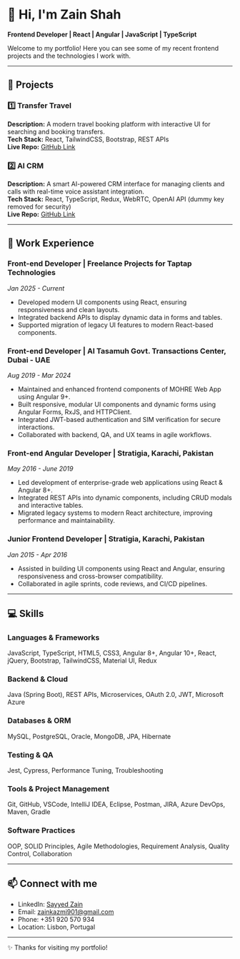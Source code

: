 # 👋 Hi, I'm Zain Shah
**Frontend Developer | React | Angular | JavaScript | TypeScript**

Welcome to my portfolio! Here you can see some of my recent frontend projects and the technologies I work with.

---

## 🌟 Projects

### 1️⃣ Transfer Travel
**Description:** A modern travel booking platform with interactive UI for searching and booking transfers.  
**Tech Stack:** React, TailwindCSS, Bootstrap, REST APIs  
**Live Repo:** [GitHub Link](https://github.com/Zainkazmi-Dev/TransferTravel)  

### 2️⃣ AI CRM
**Description:** A smart AI-powered CRM interface for managing clients and calls with real-time voice assistant integration.  
**Tech Stack:** React, TypeScript, Redux, WebRTC, OpenAI API (dummy key removed for security)  
**Live Repo:** [GitHub Link](https://github.com/Zainkazmi-Dev/Ai-Crm)  

---

## 💼 Work Experience

### Front-end Developer | Freelance Projects for Taptap Technologies
*Jan 2025 - Current*  
- Developed modern UI components using React, ensuring responsiveness and clean layouts.  
- Integrated backend APIs to display dynamic data in forms and tables.  
- Supported migration of legacy UI features to modern React-based components.  

### Front-end Developer | Al Tasamuh Govt. Transactions Center, Dubai - UAE
*Aug 2019 - Mar 2024*  
- Maintained and enhanced frontend components of MOHRE Web App using Angular 9+.  
- Built responsive, modular UI components and dynamic forms using Angular Forms, RxJS, and HTTPClient.  
- Integrated JWT-based authentication and SIM verification for secure interactions.  
- Collaborated with backend, QA, and UX teams in agile workflows.  

### Front-end Angular Developer | Stratigia, Karachi, Pakistan
*May 2016 - June 2019*  
- Led development of enterprise-grade web applications using React & Angular 8+.  
- Integrated REST APIs into dynamic components, including CRUD modals and interactive tables.  
- Migrated legacy systems to modern React architecture, improving performance and maintainability.  

### Junior Frontend Developer | Stratigia, Karachi, Pakistan
*Jan 2015 - Apr 2016*  
- Assisted in building UI components using React and Angular, ensuring responsiveness and cross-browser compatibility.  
- Collaborated in agile sprints, code reviews, and CI/CD pipelines.  

---

## 💻 Skills

### Languages & Frameworks
JavaScript, TypeScript, HTML5, CSS3, Angular 8+, Angular 10+, React, jQuery, Bootstrap, TailwindCSS, Material UI, Redux

### Backend & Cloud
Java (Spring Boot), REST APIs, Microservices, OAuth 2.0, JWT, Microsoft Azure

### Databases & ORM
MySQL, PostgreSQL, Oracle, MongoDB, JPA, Hibernate

### Testing & QA
Jest, Cypress, Performance Tuning, Troubleshooting

### Tools & Project Management
Git, GitHub, VSCode, IntelliJ IDEA, Eclipse, Postman, JIRA, Azure DevOps, Maven, Gradle

### Software Practices
OOP, SOLID Principles, Agile Methodologies, Requirement Analysis, Quality Control, Collaboration  

---

## 📫 Connect with me
- LinkedIn: [Sayyed Zain](https://www.linkedin.com/in/sayyed-zain/)  
- Email: zainkazmi901@gmail.com  
- Phone: +351 920 570 934  
- Location: Lisbon, Portugal  

---

✨ Thanks for visiting my portfolio!
